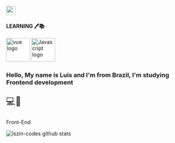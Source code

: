 <a href="https://www.com/lszinxx/"><img src="https://img.shields.io/badge/instagram-%23E4405F.svg?&style=for-the-badge&logo=instagram&logoColor=white" height=25></a>

#### LEARNING 🖊️📚
[<img src="https://iconape.com/wp-content/files/xn/371621/svg/371621.svg" alt="vue logo" width="64" />](https://vuejs.org/)
<img src="https://iconape.com/wp-content/files/rj/371212/svg/371212.svg" alt="Javascript logo" width="64" />


### Hello, My name is Luis and I'm from Brazil, I'm studying Frontend development

<p style="font-size: 24px">💻🚀<p> Front-End</p>

![lszin-codes github stats](https://github-readme-stats.vercel.app/api?username=OLuisH&hide=contribs,issues&show_icons=true&line_height=21&theme=graywhite)
